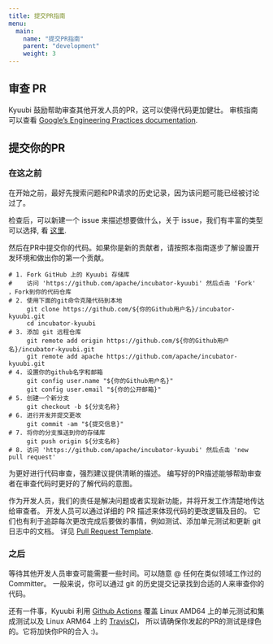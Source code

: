 ```yaml
---
title: 提交PR指南
menu:
  main:
    name: "提交PR指南"
    parent: "development"
    weight: 3
---
```

<!---
  Licensed under the Apache License, Version 2.0 (the "License");
  you may not use this file except in compliance with the License.
  You may obtain a copy of the License at

   http://www.apache.org/licenses/LICENSE-2.0

  Unless required by applicable law or agreed to in writing, software
  distributed under the License is distributed on an "AS IS" BASIS,
  WITHOUT WARRANTIES OR CONDITIONS OF ANY KIND, either express or implied.
  See the License for the specific language governing permissions and
  limitations under the License. See accompanying LICENSE file.
-->

## 审查 PR

Kyuubi 鼓励帮助审查其他开发人员的PR，这可以使得代码更加健壮。
审核指南可以查看 [Google’s Engineering Practices documentation](https://google.github.io/eng-practices/review/).

## 提交你的PR

### 在这之前

在开始之前，最好先搜索问题和PR请求的历史记录，因为该问题可能已经被讨论过了。

检查后，可以新建一个 issue 来描述想要做什么，关于 issue，我们有丰富的类型可以选择, 看 [这里](https://github.com/apache/incubator-kyuubi/issues/new/choose).

然后在PR中提交你的代码。如果你是新的贡献者，请按照本指南逐步了解设置开发环境和做出你的第一个贡献。

```shell
# 1. Fork GitHub 上的 Kyuubi 存储库
#    访问 'https://github.com/apache/incubator-kyuubi' 然后点击 'Fork' ，Fork到你的代码仓库
# 2. 使用下面的git命令克隆代码到本地
     git clone https://github.com/${你的Github用户名}/incubator-kyuubi.git
     cd incubator-kyuubi
# 3. 添加 git 远程仓库
     git remote add origin https://github.com/${你的Github用户名}/incubator-kyuubi.git
     git remote add apache https://github.com/apache/incubator-kyuubi.git
# 4. 设置你的github名字和邮箱
     git config user.name "${你的Github用户名}"
     git config user.email "${你的公开邮箱}"
# 5. 创建一个新分支
     git checkout -b ${分支名称}
# 6. 进行开发并提交更改
     git commit -am "${提交信息}"
# 7. 将你的分支推送到你的存储库
     git push origin ${分支名称}
# 8. 访问 'https://github.com/apache/incubator-kyuubi' 然后点击 'new pull request' 
```

为更好进行代码审查，强烈建议提供清晰的描述。
编写好的PR描述能够帮助审查者在审查代码时更好的了解代码的意图。

作为开发人员，我们的责任是解决问题或者实现新功能，并将开发工作清楚地传达给审查者。
开发人员可以通过详细的 PR 描述来体现代码的更改逻辑及目的。
它们也有利于追踪每次更改完成后要做的事情，例如测试、添加单元测试和更新 git 日志中的文档。
详见 [Pull Request Template](https://github.com/apache/incubator-kyuubi/blob/master/.github/PULL_REQUEST_TEMPLATE).

### 之后

等待其他开发人员审查可能需要一些时间。可以随意 @ 任何在类似领域工作过的 Committer。
一般来说，你可以通过 git 的历史提交记录找到合适的人来审查你的代码。

还有一件事，Kyuubi 利用 [Github Actions](https:github.comapacheincubator-kyuubiactions)
覆盖 Linux AMD64 上的单元测试和集成测试以及 Linux ARM64 上的 [TravisCI](https:app.travis-ci.comgithubapacheincubator-kyuubi)，
所以请确保你发起的PR的测试是绿色的。它将加快你PR的合入 :)。
